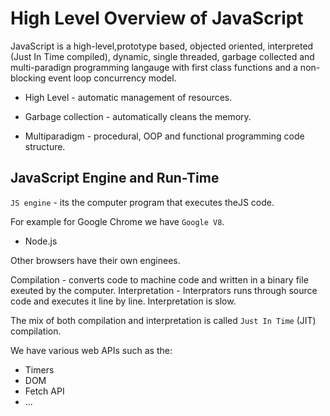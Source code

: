 # High Level Overview of JavaScript

JavaScript is a high-level,prototype based, objected oriented, interpreted (Just In Time compiled), dynamic, single threaded, garbage collected and multi-paradign programming langauge with first class functions and a non-blocking event loop concurrency model.

- High Level - automatic management of resources.

- Garbage collection - automatically cleans the memory.

- Multiparadigm - procedural, OOP and functional programming code structure.

## JavaScript Engine and Run-Time

`JS engine` - its the computer program that executes theJS code.

For example for Google Chrome we have `Google V8`.

- Node.js

Other browsers have their own enginees.

Compilation - converts code to machine code and written in a binary file exeuted by the computer.
Interpretation - Interprators runs through source code and executes it line by line. Interpretation is slow.

The mix of both compilation and interpretation is called `Just In Time` (JIT) compilation.

We have various web APIs such as the:

- Timers
- DOM
- Fetch API
- ...
